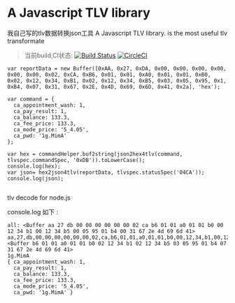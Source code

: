 # A Javascript TLV library
我自己写的tlv数据转换json工具  A Javascript TLV library. is the most useful tlv transformate
>当前build,CI状态:
[![Build Status](https://travis-ci.org/qxl1231/tlv-nodejs.svg?branch=master)](https://travis-ci.org/qxl1231/tlv-nodejs)
[![CircleCI](https://circleci.com/gh/qxl1231/tlv-nodejs.svg?style=svg)](https://circleci.com/gh/qxl1231/tlv-nodejs)

```
var reportData = new Buffer([0xAA, 0x27, 0xDA, 0x00, 0x00, 0x00, 0x00, 0x00, 0x00, 0x02, 0xCA, 0xB6, 0x01, 0x01, 0xA0, 0x01, 0x01, 0xB0, 0x02, 0x12, 0x34, 0xB1, 0x02, 0x12, 0x34, 0xB5, 0x03, 0x05, 0x95, 0x1, 0xB4, 0x07, 0x31, 0x67, 0x2E, 0x4D, 0x69, 0x6D, 0x41, 0x2a], 'hex');

var command = {
  ca_appointment_wash: 1,
  ca_pay_result: 1,
  ca_balance: 133.3,
  ca_fee_price: 133.3,
  ca_mode_price: '5_4.05',
  ca_pwd: '1g.MimA'
};

var hex = commandHelper.buf2string(json2hex4tlv(command, tlvspec.commandSpec, '0xDB')).toLowerCase();
console.log(hex);
var json= hex2json4tlv(reportData, tlvspec.statusSpec('04CA'));
console.log(json);


```

tlv decode for node.js

console.log 如下 :

```
all: <Buffer aa 27 db 00 00 00 00 00 00 02 ca b6 01 01 a0 01 01 b0 00 12 34 b1 00 12 34 b5 00 05 95 01 b4 00 31 67 2e 4d 69 6d 41>
aa,27,db,00,00,00,00,00,00,02,ca,b6,01,01,a0,01,01,b0,00,12,34,b1,00,12,34,b5,00,05,95,01,b4,00,31,67,2e,4d,69,6d,41,bd
<Buffer b6 01 01 a0 01 01 b0 02 12 34 b1 02 12 34 b5 03 05 95 01 b4 07 31 67 2e 4d 69 6d 41>
1g.MimA
{ ca_appointment_wash: 1,
  ca_pay_result: 1,
  ca_balance: 133.3,
  ca_fee_price: 133.3,
  ca_mode_price: '5_4.05',
  ca_pwd: '1g.MimA' }
```
